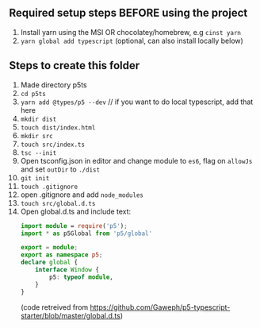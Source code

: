 ## Required setup steps BEFORE using the project
1. Install yarn using the MSI OR chocolatey/homebrew, e.g `cinst yarn`
1. `yarn global add typescript` (optional, can also install locally below)

## Steps to create this folder
1. Made directory p5ts
2. `cd p5ts` 
3. `yarn add @types/p5 --dev` // if you want to do local typescript, add that here
4. `mkdir dist`
6. `touch dist/index.html`
7. `mkdir src`
8. `touch src/index.ts`
9. `tsc --init`
10. Open tsconfig.json in editor and change module to `es6`, flag on `allowJs` and set `outDir` to `./dist`
11. `git init`
14. `touch .gitignore`
15. open .gitignore and add `node_modules`
16. `touch src/global.d.ts`
17. Open global.d.ts and include text:
    ```typescript
    import module = require('p5');
    import * as p5Global from 'p5/global' 

    export = module;
    export as namespace p5;
    declare global {
        interface Window {
            p5: typeof module,
        }
    }
    ```
    (code retreived from https://github.com/Gaweph/p5-typescript-starter/blob/master/global.d.ts)

